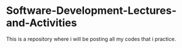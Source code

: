# Software-Development-Lectures-and-Activities
This is a repository where i will be posting all my codes that i practice.
